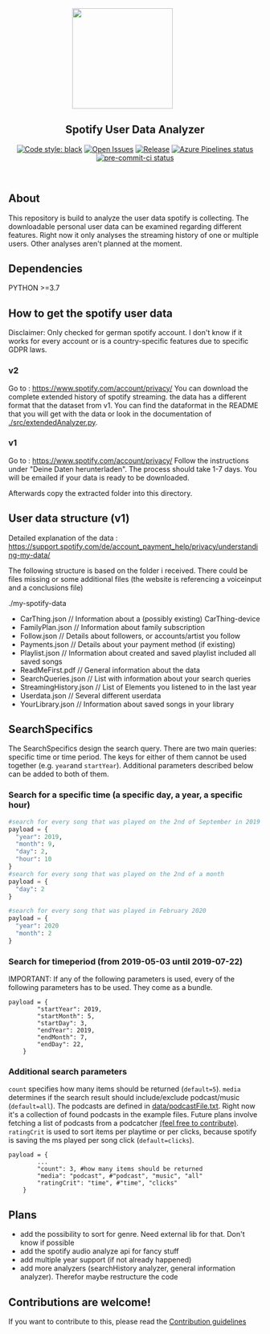 <div align="center">

<img src="https://upload.wikimedia.org/wikipedia/commons/2/26/Spotify_logo_with_text.svg" width="200" style="margin-right: 50px">

</div>

<h2 align="center">Spotify User Data Analyzer</h2>

<p align="center">
  <a href="https://github.com/psf/black"><img alt="Code style: black" src="https://img.shields.io/badge/code%20style-black-000000.svg"></a>
  <a href="https://github.com/chronoB/SpotifyDataAnalyzer/issues"><img alt="Open Issues" src="https://img.shields.io/github/issues/chronoB/SpotifyDataAnalyzer"></a>
  <a href="https://github.com/chronoB/SpotifyDataAnalyzer/releases"><img alt="Release" src="https://img.shields.io/github/release/chronoB/SpotifyDataAnalyzer.svg"></a>
  <a href="https://dev.azure.com/chronoB/SpotifyDataAnalyzer/_build/latest?definitionId=1&branchName=master"><img alt="Azure Pipelines status" src="https://dev.azure.com/finnobayer/SpotifyDataAnalyzer/_apis/build/status/chronoB.SpotifyDataAnalyzer?branchName=master"></a>
  <a href="https://results.pre-commit.ci/latest/github/chronoB/SpotifyDataAnalyzer/master"><img alt="pre-commit-ci status" src="https://results.pre-commit.ci/badge/github/chronoB/SpotifyDataAnalyzer/master.svg"></a>

</p>

<p><br /></p>

## About

This repository is build to analyze the user data spotify is collecting. The downloadable personal user data can be examined regarding different features. Right now it only analyses the streaming history of one or multiple users. Other analyses aren't planned at the moment.

## Dependencies

PYTHON >=3.7

## How to get the spotify user data

Disclaimer: Only checked for german spotify account. I don't know if it works for every account or is a country-specific features due to specific GDPR laws.

### v2

Go to : https://www.spotify.com/account/privacy/
You can download the complete extended history of spotify streaming. the data has a different format that the dataset from v1. You can find the dataformat in the README that you will get with the data or look in the documentation of [./src/extendedAnalyzer.py](./src/extendedAnalyzer.py).

### v1

Go to : https://www.spotify.com/account/privacy/
Follow the instructions under "Deine Daten herunterladen". The process should take 1-7 days. You will be emailed if your data is ready to be downloaded.

Afterwards copy the extracted folder into this directory.

## User data structure (v1)

Detailed explanation of the data : https://support.spotify.com/de/account_payment_help/privacy/understanding-my-data/

The following structure is based on the folder i received. There could be files missing or some additional files (the website is referencing a voiceinput and a conclusions file)

./my-spotify-data

-   CarThing.json // Information about a (possibly existing) CarThing-device
-   FamilyPlan.json // Information about family subscription
-   Follow.json // Details about followers, or accounts/artist you follow
-   Payments.json // Details about your payment method (if existing)
-   Playlist.json // Information about created and saved playlist included all saved songs
-   ReadMeFirst.pdf // General information about the data
-   SearchQueries.json // List with information about your search queries
-   StreamingHistory.json // List of Elements you listened to in the last year
-   Userdata.json // Several different userdata
-   YourLibrary.json // Information about saved songs in your library

## SearchSpecifics

The SearchSpecifics design the search query. There are two main queries: specific time or time period. The keys for either of them cannot be used together (e.g. `year`and `startYear`). Additional parameters described below can be added to both of them.

### Search for a specific time (a specific day, a year, a specific hour)

```python
#search for every song that was played on the 2nd of September in 2019 between 10 and 11.
payload = {
  "year": 2019,
  "month": 9,
  "day": 2,
  "hour": 10
}
#search for every song that was played on the 2nd of a month
payload = {
  "day": 2
}

#search for every song that was played in February 2020
payload = {
  "year": 2020
  "month": 2
}
```

### Search for timeperiod (from 2019-05-03 until 2019-07-22)

IMPORTANT: If any of the following parameters is used, every of the following parameters has to be used. They come as a bundle.

```
payload = {
        "startYear": 2019,
        "startMonth": 5,
        "startDay": 3,
        "endYear": 2019,
        "endMonth": 7,
        "endDay": 22,
    }
```

### Additional search parameters

`count` specifies how many items should be returned (`default=5`). `media` determines if the search result should include/exclude podcast/music (`default=all`). The podcasts are defined in [data/podcastFile.txt](./data/podcastFile.txt). Right now it's a collection of found podcasts in the example files. Future plans involve fetching a list of podcasts from a podcatcher [(feel free to contribute)](#contribution). `ratingCrit` is used to sort items per playtime or per clicks, because spotify is saving the ms played per song click (`default=clicks`).

```
payload = {
        ...
        "count": 3, #how many items should be returned
        "media": "podcast", #"podcast", "music", "all"
        "ratingCrit": "time", #"time", "clicks"
    }
```

## Plans

-   add the possibility to sort for genre. Need external lib for that. Don't know if possible
-   add the spotify audio analyze api for fancy stuff
-   add multiple year support (if not already happened)
-   add more analyzers (searchHistory analyzer, general information analyzer). Therefor maybe restructure the code

## Contributions are welcome!

<a name="contribution"></a>
If you want to contribute to this, please read the [Contribution guidelines](CONTRIBUTING.md)
